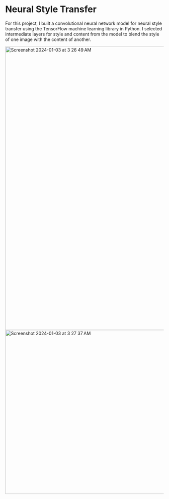 # Neural Style Transfer
For this project, I built a convolutional neural network model for neural style transfer using the TensorFlow machine learning library in Python. I selected intermediate layers for style and content from the model to blend the style of one image with the content of another.

<img width="897" alt="Screenshot 2024-01-03 at 3 26 49 AM" src="https://github.com/caseyhild/Neural-Style-Transfer/assets/44584719/d0af474c-65ba-4be9-bed5-b8e84dd423f6">
<img width="519" alt="Screenshot 2024-01-03 at 3 27 37 AM" src="https://github.com/caseyhild/Neural-Style-Transfer/assets/44584719/7dc25b19-ff59-48a3-a52f-f2defc44dabf">
